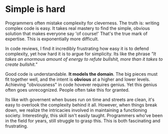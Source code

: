 # Simple is hard

Programmers often mistake complexity for cleverness. The truth is: writing complex code is easy. It takes real mastery to find the simple, obvious solution that makes everyone say 'of course!' That's the true mark of expertise. This is exponentially more difficult.

In code reviews, I find it incredibly frustrating how easy it is to defend complexity, yet how hard it is to argue for simplicity. Its like the phrase _"It takes an enormous amount of energy to refute bullshit, more than it takes to create bullshit."_ 

Good code is understandable. **It models the domain**. The big pieces must fit together well, and the intent is **obvious** at a higher and lower levels. Achieving "obviousness" in code hovever requires genius. Yet this genius often goes unrecognized. People often take this for granted. 

Its like with governent when buses run on time and streets are clean, it's easy to overlook the complexity behind it all. However, when things break down, we realize the intricacies involved in maintaining a functioning society. Interestingly, this skill isn't easily taught. Programmers who've been in the field for years, still struggle to grasp this. This is both fascinating and frustrating.
